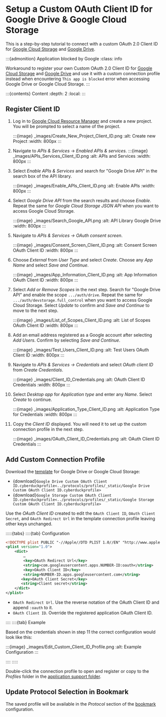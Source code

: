Setup a Custom OAuth Client ID for Google Drive & Google Cloud Storage
===

This is a step-by-step tutorial to connect with a custom OAuth 2.0 Client ID for [Google Cloud Storage](../protocols/googlecloudstorage.md) and [Google Drive](../protocols/googledrive.md).

:::{admonition} Application blocked by Google
:class: info

Workaround to register your own Custom OAuth 2.0 Client ID for [Google Cloud Storage](../protocols/googlecloudstorage.md) and [Google Drive](../protocols/googledrive.md) and use it with a custom connection profile instead when encountering `This app is blocked` error when accessing Google Drive or Google Cloud Storage.
:::

:::{contents} Content
:depth: 2
:local:
:::

## Register Client ID

1. Log in to [Google Cloud Resource Manager](https://console.cloud.google.com/cloud-resource-manager) and create a new project. You will be prompted to select a name of the project.

    :::{image} _images/Create_New_Project_Client_ID.png
    :alt: Create new Project
    :width: 800px
    :::

1. Navigate to _APIs & Services_ → _Enabled APIs & services_.
    :::{image} _images/APIs_Services_Client_ID.png
    :alt: APIs and Services
    :width: 800px
    :::

1. Select _Enable APIs & Services_ and search for "Google Drive API" in the search box of the API library.

    :::{image} _images/Enable_APIs_Client_ID.png
    :alt: Enable APIs
    :width: 800px
    :::

1. Select _Google Drive API_ from the search results and choose _Enable_. Repeat the same for _Google Cloud Storage JSON API_ when you want to access Google Cloud Storage.

    :::{image} _images/Search_Google_API.png
    :alt: API Library Google Drive
    :width: 800px
    :::

1. Navigate to _APIs & Services → OAuth consent screen_.

    :::{image} _images/Consent_Screen_Client_ID.png
    :alt: Consent Screen OAuth Client ID
    :width: 800px
    :::

1. Choose _External_ from _User Type_ and select _Create_. Choose any _App Name_ and select _Save and Continue_.

    :::{image} _images/App_Information_Client_ID.png
    :alt: App Information OAuth Client ID
    :width: 800px
    :::

1. Select _Add or Remove Scopes_ in the next step. Search for "Google Drive API" and enable the scope `.../auth/drive`. Repeat the same for `.../auth/devstorage.full_control` when you want to access Google Cloud Storage. Select _Update_ to confirm and _Save and Continue_ to move to the next step.

    :::{image} _images/List_of_Scopes_Client_ID.png
    :alt: List of Scopes OAuth Client ID
    :width: 800px
    :::

1. Add an email address registered as a Google account after selecting _Add Users_. Confirm by selecting _Save and Continue_.

    :::{image} _images/Test_Users_Client_ID.png
    :alt: Test Users OAuth Client ID
    :width: 800px
    :::

1. Navigate to _APIs & Services → Credentials_ and select _OAuth client ID_ from _Create Credentials_.

    :::{image} _images/Client_ID_Credentials.png
    :alt: OAuth Client ID Credentials
    :width: 800px
    :::

1. Select _Desktop app_ for _Application type_ and enter any _Name_. Select _Create_ to continue.

    :::{image} _images/Application_Type_Client_ID.png
    :alt: Application Type for Credentials
    :width: 800px
    :::

1. Copy the _Client ID_ displayed. You will need it to set up the custom connection profile in the next step.

    :::{image} _images/OAuth_Client_ID_Credentials.png
    :alt: OAuth Client ID Credentials
    :::

## Add Custom Connection Profile

Download the [template](../protocols/profiles/google_client_id.md#sample-google-drive-with-custom-oauth-client-id-connection-profile) for Google Drive or Google Cloud Storage:
- {download}`Google Drive Custom OAuth Client ID.cyberduckprofile<../protocols/profiles/_static/Google Drive Custom OAuth Client ID.cyberduckprofile>`
- {download}`Google Storage Custom OAuth Client ID.cyberduckprofile<../protocols/profiles/_static/Google Storage Custom OAuth Client ID.cyberduckprofile>`


Use the _OAuth Client ID_ created to edit the `OAuth Client ID`, `OAuth Client Secret`, and `OAuth Redirect Url` in the template connection profile leaving other keys unchanged.

:::::{tabs}
::::{tab} Configuration

```xml
<!DOCTYPE plist PUBLIC "-//Apple//DTD PLIST 1.0//EN" "http://www.apple.com/DTDs/PropertyList-1.0.dtd">
<plist version="1.0">
    <dict>
        …
        <key>OAuth Redirect Url</key>
        <string>com.googleusercontent.apps.NUMBER-ID:oauth</string>
        <key>OAuth Client ID</key>
        <string>NUMBER-ID.apps.googleusercontent.com</string>
       <key>OAuth Client Secret</key>
       <string>Client secret</string>
    </dict>
</plist>
```

- `OAuth Redirect Url`. Use the reverse notation of the OAuth Client ID and append `:oauth` to it.
- `OAuth Client ID`. Override the registered application OAuth Client ID.

::::
::::{tab} Example

Based on the credentials shown in step 11 the correct configuration would look like this:

:::{image} _images/Edit_Custom_Client_ID_Profile.png
:alt: Example Configuration
:::

::::
:::::

Double-click the connection profile to open and register or copy to the _Profiles_ folder in the [application support folder](../cyberduck/support.md#application-support-folder).

## Update Protocol Selection in Bookmark

The saved profile will be available in the _Protocol_ section of the [bookmark](../cyberduck/bookmarks.md#bookmark-options) configuration. 